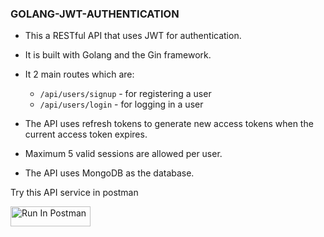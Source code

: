 ### GOLANG-JWT-AUTHENTICATION

- This a RESTful API that uses JWT for authentication.
- It is built with Golang and the Gin framework.
- It 2 main routes which are:

  - `/api/users/signup` - for registering a user
  - `/api/users/login` - for logging in a user

- The API uses refresh tokens to generate new access tokens when the current access token expires.
- Maximum 5 valid sessions are allowed per user.
- The API uses MongoDB as the database.

<p>Try this API service in postman</p>

[<img src="https://run.pstmn.io/button.svg" alt="Run In Postman" style="width: 128px; height: 32px;">](https://app.getpostman.com/run-collection/21279139-42d703df-2115-43fe-adbb-2f6d6deb3c89?action=collection%2Ffork&source=rip_markdown&collection-url=entityId%3D21279139-42d703df-2115-43fe-adbb-2f6d6deb3c89%26entityType%3Dcollection%26workspaceId%3D43ffaeaf-502b-40d6-a91f-8727aa39a837)
